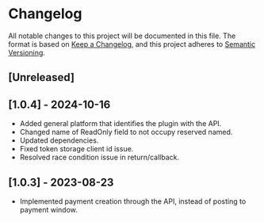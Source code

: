 # Changelog
All notable changes to this project will be documented in this file.
The format is based on [Keep a Changelog](https://keepachangelog.com/en/1.0.0/),
and this project adheres to [Semantic Versioning](https://semver.org/spec/v2.0.0.html).

## [Unreleased]

## [1.0.4] - 2024-10-16
- Added general platform that identifies the plugin with the API.
- Changed name of ReadOnly field to not occupy reserved named.
- Updated dependencies.
- Fixed token storage client id issue.
- Resolved race condition issue in return/callback.

## [1.0.3] - 2023-08-23
- Implemented payment creation through the API, instead of posting to payment window.